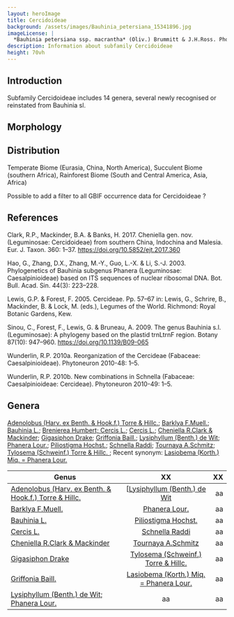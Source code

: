```yaml
---
layout: heroImage
title: Cercidoideae
background: /assets/images/Bauhinia_petersiana_15341896.jpg
imageLicense: |
  *Bauhinia petersiana ssp. macrantha* (Oliv.) Brummitt & J.H.Ross. Photo by Ryan van Huyssteen via [iNaturalist](https://www.gbif.org/occurrence/1838329045)
description: Information about subfamily Cercidoideae 
height: 70vh
---
```


## Introduction
Subfamily Cercidoideae includes 14 genera, several newly recognised or reinstated from Bauhinia sl. 

## Morphology

## Distribution
Temperate Biome (Eurasia, China, North America), Succulent Biome (southern Africa), Rainforest Biome (South and Central America, Asia, Africa)

Possible to add a filter to all GBIF occurrence data for Cercidoideae ?

## References
Clark, R.P., Mackinder, B.A. & Banks, H. 2017. Cheniella gen. nov. (Leguminosae: Cercidoideae) from southern China, Indochina and Malesia. Eur. J. Taxon. 360: 1–37. https://doi.org/10.5852/ejt.2017.360

Hao, G., Zhang, D.X., Zhang, M.-Y., Guo, L.-X. & Li, S.-J. 2003. Phylogenetics of Bauhinia subgenus Phanera (Leguminosae: Caesalpinioideae) based on ITS sequences of nuclear ribosomal DNA. Bot. Bull. Acad. Sin. 44(3): 223–228.

Lewis, G.P. & Forest, F. 2005. Cercideae. Pp. 57–67 in: Lewis, G., Schrire, B., Mackinder, B. & Lock, M. (eds.), Legumes of the World. Richmond: Royal Botanic Gardens, Kew.

Sinou, C., Forest, F., Lewis, G. & Bruneau, A. 2009. The genus Bauhinia s.l. (Leguminosae): A phylogeny based on the plastid trnLtrnF region. Botany 87(10): 947–960. https://doi.org/10.1139/B09-065

Wunderlin, R.P. 2010a. Reorganization of the Cercideae (Fabaceae: Caesalpinioideae). Phytoneuron 2010-48: 1–5.

Wunderlin, R.P. 2010b. New combinations in Schnella (Fabaceae: Caesalpinioideae: Cercideae). Phytoneuron 2010-49: 1–5.

## Genera

[Adenolobus (Harv. ex Benth. & Hook.f.) Torre & Hillc.](https://www.gbif.org/species/2956199); [Barklya F.Muell.](https://www.gbif.org/species/2955817); [Bauhinia L.](https://www.gbif.org/species/2952935); [Brenierea Humbert; Cercis L.](https://www.gbif.org/species/2977380); [Cercis L.](https://www.gbif.org/species/2955919); [Cheniella R.Clark & Mackinder](https://www.gbif.org/species/9712046); [Gigasiphon Drake](https://www.gbif.org/species/8059232); [Griffonia Baill.](https://www.gbif.org/species/2945470); [Lysiphyllum (Benth.) de Wit](https://www.gbif.org/species/9105569); [Phanera Lour.](https://www.gbif.org/species/7278390); [Piliostigma Hochst.](https://www.gbif.org/species/2947989); [Schnella Raddi](https://www.gbif.org/species/7278569); [Tournaya A.Schmitz](https://www.gbif.org/species/7301486); [Tylosema (Schweinf.) Torre & Hillc. ](https://www.gbif.org/species/9010267); Recent synonym: [Lasiobema (Korth.) Miq. = Phanera Lour.](https://www.gbif.org/species/7301321)
 
 
 |Genus                  | XX                         | XX                                                                                              |
| --------------------- |:------------------------------:| --------------------------------------------------------:|
|[Adenolobus (Harv. ex Benth. & Hook.f.) Torre & Hillc.](https://www.gbif.org/species/2956199)            | [[Lysiphyllum (Benth.) de Wit](https://www.gbif.org/species/9105569)                     | aa                   |
|[Barklya F.Muell.](https://www.gbif.org/species/2955817)             |[Phanera Lour.](https://www.gbif.org/species/7278390)                   | aa                    |
|[Bauhinia L.](https://www.gbif.org/species/2952935)             |[Piliostigma Hochst.](https://www.gbif.org/species/2947989)                   | aa                    |
|[Cercis L.](https://www.gbif.org/species/2955919)            |[Schnella Raddi](https://www.gbif.org/species/7278569)                   | aa                    |
|[Cheniella R.Clark & Mackinder](https://www.gbif.org/species/9712046)            |[Tournaya A.Schmitz](https://www.gbif.org/species/7301486)                   | aa                    |
|[Gigasiphon Drake](https://www.gbif.org/species/8059232)            |[Tylosema (Schweinf.) Torre & Hillc. ](https://www.gbif.org/species/9010267)                   | aa                    |
|[Griffonia Baill.](https://www.gbif.org/species/2945470)            | [Lasiobema (Korth.) Miq. = Phanera Lour.](https://www.gbif.org/species/7301321)                   | aa                    |
|[Lysiphyllum (Benth.) de Wit; Phanera Lour.](https://www.gbif.org/species/9105569)            | aa                   | aa                    |
